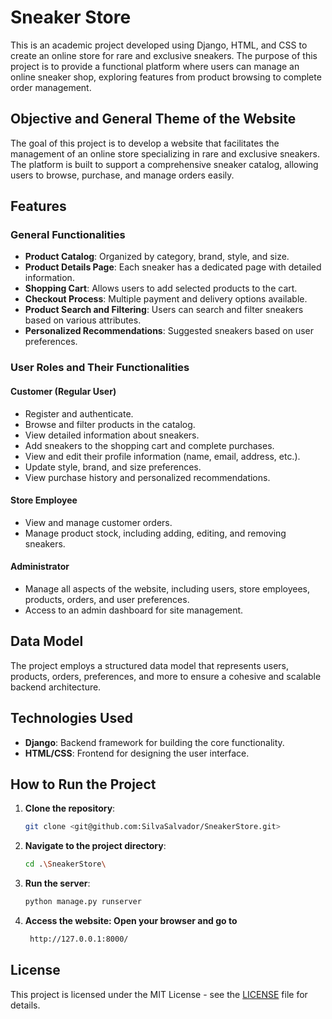 # Sneaker Store

This is an academic project developed using Django, HTML, and CSS to create an online store for rare and exclusive sneakers. The purpose of this project is to provide a functional platform where users can manage an online sneaker shop, exploring features from product browsing to complete order management.

## Objective and General Theme of the Website

The goal of this project is to develop a website that facilitates the management of an online store specializing in rare and exclusive sneakers. The platform is built to support a comprehensive sneaker catalog, allowing users to browse, purchase, and manage orders easily.

## Features

### General Functionalities

- **Product Catalog**: Organized by category, brand, style, and size.
- **Product Details Page**: Each sneaker has a dedicated page with detailed information.
- **Shopping Cart**: Allows users to add selected products to the cart.
- **Checkout Process**: Multiple payment and delivery options available.
- **Product Search and Filtering**: Users can search and filter sneakers based on various attributes.
- **Personalized Recommendations**: Suggested sneakers based on user preferences.

### User Roles and Their Functionalities

#### Customer (Regular User)
- Register and authenticate.
- Browse and filter products in the catalog.
- View detailed information about sneakers.
- Add sneakers to the shopping cart and complete purchases.
- View and edit their profile information (name, email, address, etc.).
- Update style, brand, and size preferences.
- View purchase history and personalized recommendations.

#### Store Employee
- View and manage customer orders.
- Manage product stock, including adding, editing, and removing sneakers.

#### Administrator
- Manage all aspects of the website, including users, store employees, products, orders, and user preferences.
- Access to an admin dashboard for site management.

## Data Model

The project employs a structured data model that represents users, products, orders, preferences, and more to ensure a cohesive and scalable backend architecture.

## Technologies Used

- **Django**: Backend framework for building the core functionality.
- **HTML/CSS**: Frontend for designing the user interface.

## How to Run the Project

1. **Clone the repository**:

   ```bash
   git clone <git@github.com:SilvaSalvador/SneakerStore.git>
   
2. **Navigate to the project directory**:

   ```bash
   cd .\SneakerStore\
3. **Run the server**:

   ```bash
   python manage.py runserver
   
4. **Access the website: Open your browser and go to**

   ```bash
    http://127.0.0.1:8000/
   
## License
This project is licensed under the MIT License - see the [LICENSE](LICENSE) file for details.
   
